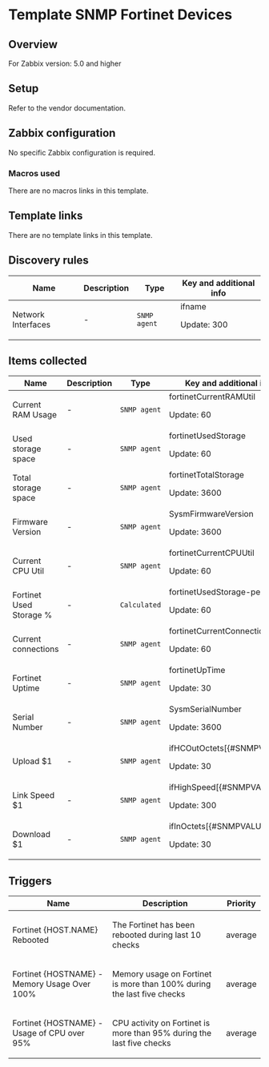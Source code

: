 # Template SNMP Fortinet Devices

## Overview

For Zabbix version: 5.0 and higher

## Setup

Refer to the vendor documentation.

## Zabbix configuration

No specific Zabbix configuration is required.

### Macros used

There are no macros links in this template.

## Template links

There are no template links in this template.

## Discovery rules

|Name|Description|Type|Key and additional info|
|----|-----------|----|----|
|Network Interfaces|<p>-</p>|`SNMP agent`|ifname<p>Update: 300</p>|
## Items collected

|Name|Description|Type|Key and additional info|
|----|-----------|----|----|
|Current RAM Usage|<p>-</p>|`SNMP agent`|fortinetCurrentRAMUtil<p>Update: 60</p>|
|Used storage space|<p>-</p>|`SNMP agent`|fortinetUsedStorage<p>Update: 60</p>|
|Total storage space|<p>-</p>|`SNMP agent`|fortinetTotalStorage<p>Update: 3600</p>|
|Firmware Version|<p>-</p>|`SNMP agent`|SysmFirmwareVersion<p>Update: 3600</p>|
|Current CPU Util|<p>-</p>|`SNMP agent`|fortinetCurrentCPUUtil<p>Update: 60</p>|
|Fortinet Used Storage %|<p>-</p>|`Calculated`|fortinetUsedStorage-percent<p>Update: 60</p>|
|Current connections|<p>-</p>|`SNMP agent`|fortinetCurrentConnections<p>Update: 60</p>|
|Fortinet Uptime|<p>-</p>|`SNMP agent`|fortinetUpTime<p>Update: 30</p>|
|Serial Number|<p>-</p>|`SNMP agent`|SysmSerialNumber<p>Update: 3600</p>|
|Upload $1|<p>-</p>|`SNMP agent`|ifHCOutOctets[{#SNMPVALUE}]<p>Update: 30</p>|
|Link Speed $1|<p>-</p>|`SNMP agent`|ifHighSpeed[{#SNMPVALUE}]<p>Update: 300</p>|
|Download $1|<p>-</p>|`SNMP agent`|ifInOctets[{#SNMPVALUE}]<p>Update: 30</p>|
## Triggers

|Name|Description|Priority|
|----|-----------|----|
|Fortinet {HOST.NAME} Rebooted|<p>The Fortinet has been rebooted during last 10 checks</p>|average|
|Fortinet {HOSTNAME} - Memory Usage Over 100%|<p>Memory usage on Fortinet is more than 100% during the last five checks</p>|average|
|Fortinet {HOSTNAME} - Usage of CPU over 95%|<p>CPU activity on Fortinet is more than 95% during the last five checks</p>|average|
